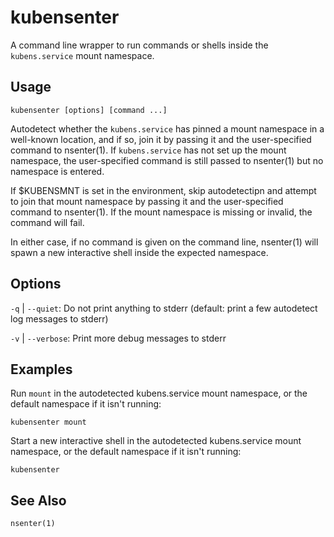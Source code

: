 # kubensenter

A command line wrapper to run commands or shells inside the `kubens.service`
mount namespace.

## Usage

```
kubensenter [options] [command ...]
```

Autodetect whether the `kubens.service` has pinned a mount namespace in a
well-known location, and if so, join it by passing it and the user-specified
command to nsenter(1). If `kubens.service` has not set up the mount namespace,
the user-specified command is still passed to nsenter(1) but no namespace is
entered.

If $KUBENSMNT is set in the environment, skip autodetectipn and attempt to join
that mount namespace by passing it and the user-specified command to
nsenter(1). If the mount namespace is missing or invalid, the command will
fail.

In either case, if no command is given on the command line, nsenter(1)
will spawn a new interactive shell inside the expected namespace.

## Options

`-q` | `--quiet`: Do not print anything to stderr (default: print a few autodetect log messages to stderr)

`-v` | `--verbose`: Print more debug messages to stderr

## Examples

Run `mount` in the autodetected kubens.service mount namespace, or the default
namespace if it isn't running:

```
kubensenter mount
```

Start a new interactive shell in the autodetected kubens.service mount
namespace, or the default namespace if it isn't running:

```
kubensenter
```

## See Also

`nsenter(1)`
